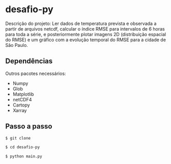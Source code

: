# desafio-py
Descrição do projeto: Ler dados de temperatura prevista e observada a partir de arquivos netcdf, calcular o índice RMSE para intervalos de 6 
horas para toda a série, e posteriormente plotar imagens 2D (distribuição espacial do RMSE) e um gráfico com a evolução temporal do RMSE para a cidade de São Paulo. 

Dependências
------------
Outros pacotes necessários:
- Numpy
- Glob
- Matplotlib
- netCDF4
- Cartopy
- Xarray

## Passo a passo
```bash
$ git clone 

$ cd desafio-py

$ python main.py
```
